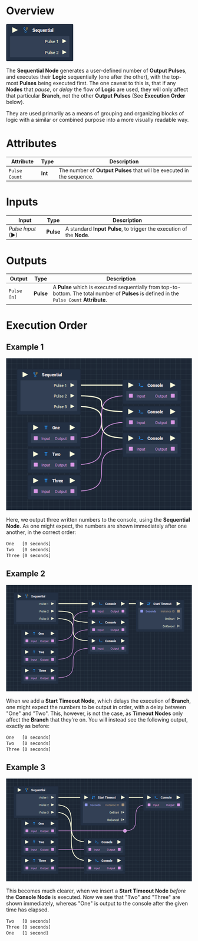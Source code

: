 # Overview

![](../../.gitbook/assets/node-sequential.png)

The **Sequential Node** generates a user-defined number of **Output Pulses**, and executes their **Logic** sequentially (one after the other), with the top-most **Pulses** being executed first. The one caveat to this is, that if any **Nodes** that *pause*, or *delay* the flow of **Logic** are used, they will only affect that particular **Branch**, not the other **Output Pulses** (See **Execution Order** below).

They are used primarily as a means of grouping and organizing blocks of logic with a similar or combined purpose into a more visually readable way.

# Attributes

|Attribute|Type|Description|
|---|---|---|
|`Pulse Count`|**Int**|The number of **Output Pulses** that will be executed in the sequence.|

# Inputs

|Input|Type|Description|
|---|---|---|
|*Pulse Input* (►)|**Pulse**|A standard **Input Pulse**, to trigger the execution of the **Node**.|

# Outputs

|Output|Type|Description|
|---|---|---|
|`Pulse [n]`|**Pulse**|A **Pulse** which is executed sequentially from top-to-bottom. The total number of **Pulses** is defined in the `Pulse Count` **Attribute**.|

# Execution Order

## Example 1

![](../../.gitbook/assets/sequential-execution-order-normal.png)

Here, we output three written numbers to the console, using the **Sequential Node**. As one might expect, the numbers are shown immediately after one another, in the correct order:

```text
One   [0 seconds]
Two   [0 seconds]
Three [0 seconds]
```

## Example 2

![](../../.gitbook/assets/sequential-execution-order-timeout-01.png)

When we add a **Start Timeout Node**, which delays the execution of **Branch**, one might expect the numbers to be output in order, with a delay between "One" and "Two". This, however, is not the case, as **Timeout Nodes** only affect the **Branch** that they're on. You will instead see the following output, exactly as before:

```text
One   [0 seconds]
Two   [0 seconds]
Three [0 seconds]
```

## Example 3

![](../../.gitbook/assets/sequential-execution-order-timeout-02.png)

This becomes much clearer, when we insert a **Start Timeout Node** *before* the **Console Node** is executed. Now we see that "Two" and "Three" are shown immediately, whereas "One" is output to the console after the given time has elapsed.

```text
Two   [0 seconds]
Three [0 seconds]
One   [1 second]
```